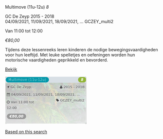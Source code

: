 Multimove (11u-12u) *8*

GC De Zeyp 2015 - 2018  
04/09/2021, 11/09/2021, 18/09/2021, ... GCZEY\_multi2  

Van 11:00 tot 12:00

*€80,00*

  

Tijdens deze lessenreeks leren kinderen de nodige bewegingsvaardigheden voor hun leeftijd. Met leuke spelletjes en oefeningen worden hun motorische vaardigheden geprikkeld en bevorderd.  

[Bekijk](https://tickets.vgc.be/activity/subscribe/GCZEY_multi2)

![](64096.png)

[Based on this search](https://tickets.vgc.be/activity/index?&vrijeplaatsen=1&Age%5B%5D=3%2C4&entity=276)